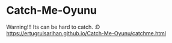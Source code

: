 # Catch-Me-Oyunu
Warning!!! Its can be hard to catch. :D
https://ertugrulsarihan.github.io/Catch-Me-Oyunu/catchme.html
